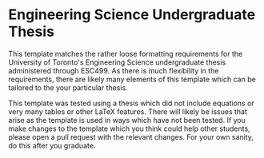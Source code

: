# Engineering Science Undergraduate Thesis
This template matches the rather loose formatting requirements for the University of Toronto's Engineering Science undergraduate thesis administered through ESC499. As there is much flexibility in the requirements, there are likely many elements of this template which can be tailored to the your particular thesis.

This template was tested using a thesis which did not include equations or very many tables or other LaTeX features. There will likely be issues that arise as the template is used in ways which have not been tested. If you make changes to the template which you think could help other students, please open a pull request with the relevant changes. For your own sanity, do this after you graduate.